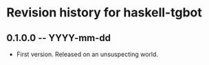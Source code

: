 # Revision history for haskell-tgbot

## 0.1.0.0 -- YYYY-mm-dd

* First version. Released on an unsuspecting world.
